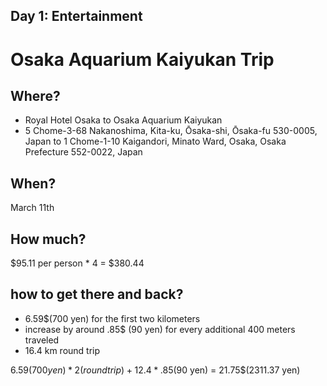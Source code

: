 ## Day 1: Entertainment

# Osaka Aquarium Kaiyukan Trip

## Where?
* Royal Hotel Osaka to Osaka Aquarium Kaiyukan
* 5 Chome-3-68 Nakanoshima, Kita-ku, Ōsaka-shi, Ōsaka-fu 530-0005, Japan to 1 Chome-1-10 Kaigandori, Minato Ward, Osaka, Osaka Prefecture 552-0022, Japan

## When?
March 11th

## How much?
$95.11 per person * 4 = $380.44

## how to get there and back?
* 6.59$(700 yen) for the first two kilometers
* increase by around .85$ (90 yen) for every additional 400 meters traveled
* 16.4 km round trip

6.59$(700 yen) * 2(round trip) + 12.4 * .85$(90 yen) = 21.75$(2311.37 yen)
